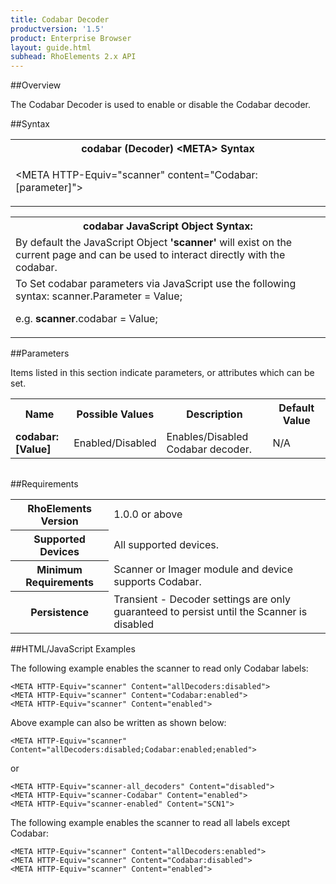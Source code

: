 ```yaml
---
title: Codabar Decoder
productversion: '1.5'
product: Enterprise Browser
layout: guide.html
subhead: RhoElements 2.x API
---
```


##Overview

The Codabar Decoder is used to enable or disable the Codabar decoder.

##Syntax

<table class="re-table"><tr><th class="tableHeading">codabar (Decoder) &lt;META&gt; Syntax
</th></tr><tr><td class="clsSyntaxCells clsOddRow"><p>&lt;META HTTP-Equiv="scanner" content="Codabar:[parameter]"&gt;</p></td></tr></table>
<table class="re-table"><tr><th class="tableHeading">codabar JavaScript Object Syntax:</th></tr><tr><td class="clsSyntaxCells clsOddRow">
By default the JavaScript Object <b>'scanner'</b> will exist on the current page and can be used to interact directly with the codabar.
</td></tr><tr><td class="clsSyntaxCells clsEvenRow">
To Set codabar parameters via JavaScript use the following syntax: scanner.Parameter = Value;
<P />e.g. <b>scanner</b>.codabar = Value;
</td></tr></table>


##Parameters


Items listed in this section indicate parameters, or attributes which can be set.
<table class="re-table"><col width="20%" /><col width="20%" /><col width="38%" /><col width="22%" /><tr><th class="tableHeading">Name</th><th class="tableHeading">Possible Values</th><th class="tableHeading">Description</th><th class="tableHeading">Default Value</th></tr><tr><td class="clsSyntaxCells clsOddRow"><b>codabar:[Value]
</b></td><td class="clsSyntaxCells clsOddRow">Enabled/Disabled</td><td class="clsSyntaxCells clsOddRow">Enables/Disabled Codabar decoder.</td><td class="clsSyntaxCells clsOddRow">
N/A
</td></tr></table>
<table class="re-table"><col width="78%" /><col width="8%" /><col width="1%" /><col width="5%" /><col width="1%" /><col width="5%" /><col width="2%" /></table>





##Requirements

<table class="re-table"><tr><th class="tableHeading">RhoElements Version</th><td class="clsSyntaxCell clsEvenRow">1.0.0 or above
</td></tr><tr><th class="tableHeading">Supported Devices</th><td class="clsSyntaxCell clsOddRow">All supported devices.</td></tr><tr><th class="tableHeading">Minimum Requirements</th><td class="clsSyntaxCell clsOddRow">Scanner or Imager module and device supports Codabar.</td></tr><tr><th class="tableHeading">Persistence</th><td class="clsSyntaxCell clsEvenRow">Transient - Decoder settings are only guaranteed to persist until the Scanner is disabled</td></tr></table>


##HTML/JavaScript Examples

The following example enables the scanner to read only Codabar labels:

	<META HTTP-Equiv="scanner" Content="allDecoders:disabled">
	<META HTTP-Equiv="scanner" Content="Codabar:enabled">
	<META HTTP-Equiv="scanner" Content="enabled">
	
Above example can also be written as shown below:

	<META HTTP-Equiv="scanner" Content="allDecoders:disabled;Codabar:enabled;enabled">
	
or

	<META HTTP-Equiv="scanner-all_decoders" Content="disabled">
	<META HTTP-Equiv="scanner-Codabar" Content="enabled">
	<META HTTP-Equiv="scanner-enabled" Content="SCN1">
	
The following example enables the scanner to read all labels except Codabar:

	<META HTTP-Equiv="scanner" Content="allDecoders:enabled">
	<META HTTP-Equiv="scanner" Content="Codabar:disabled">
	<META HTTP-Equiv="scanner" Content="enabled">
	





